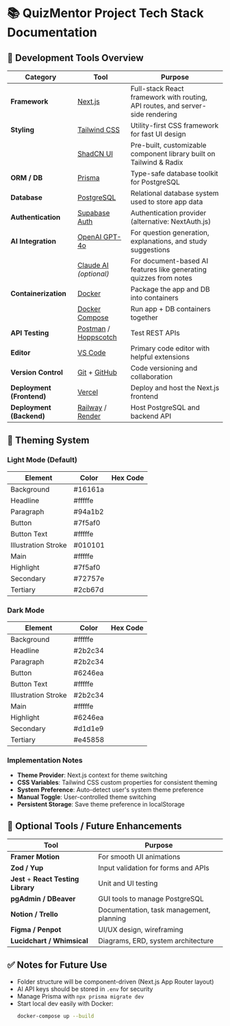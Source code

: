 # 📚 QuizMentor Project Tech Stack Documentation

## 🔧 Development Tools Overview

| Category                  | Tool                                                                       | Purpose                                                                        |
| ------------------------- | -------------------------------------------------------------------------- | ------------------------------------------------------------------------------ |
| **Framework**             | [Next.js](https://nextjs.org/)                                             | Full-stack React framework with routing, API routes, and server-side rendering |
| **Styling**               | [Tailwind CSS](https://tailwindcss.com/)                                   | Utility-first CSS framework for fast UI design                                 |
|                           | [ShadCN UI](https://ui.shadcn.dev/)                                        | Pre-built, customizable component library built on Tailwind & Radix            |
| **ORM / DB**              | [Prisma](https://www.prisma.io/)                                           | Type-safe database toolkit for PostgreSQL                                      |
| **Database**              | [PostgreSQL](https://www.postgresql.org/)                                  | Relational database system used to store app data                              |
| **Authentication**        | [Supabase Auth](https://supabase.com/)                                     | Authentication provider (alternative: NextAuth.js)                             |
| **AI Integration**        | [OpenAI GPT-4o](https://platform.openai.com/)                              | For question generation, explanations, and study suggestions                   |
|                           | [Claude AI](https://claude.ai) _(optional)_                                | For document-based AI features like generating quizzes from notes              |
| **Containerization**      | [Docker](https://www.docker.com/)                                          | Package the app and DB into containers                                         |
|                           | [Docker Compose](https://docs.docker.com/compose/)                         | Run app + DB containers together                                               |
| **API Testing**           | [Postman](https://www.postman.com/) / [Hoppscotch](https://hoppscotch.io/) | Test REST APIs                                                                 |
| **Editor**                | [VS Code](https://code.visualstudio.com/)                                  | Primary code editor with helpful extensions                                    |
| **Version Control**       | [Git](https://git-scm.com/) + [GitHub](https://github.com/)                | Code versioning and collaboration                                              |
| **Deployment (Frontend)** | [Vercel](https://vercel.com/)                                              | Deploy and host the Next.js frontend                                           |
| **Deployment (Backend)**  | [Railway](https://railway.app/) / [Render](https://render.com/)            | Host PostgreSQL and backend API                                                |

## 🎨 Theming System

### Light Mode (Default)

| Element             | Color   | Hex Code |
| ------------------- | ------- | -------- |
| Background          | #16161a |
| Headline            | #fffffe |
| Paragraph           | #94a1b2 |
| Button              | #7f5af0 |
| Button Text         | #fffffe |
| Illustration Stroke | #010101 |
| Main                | #fffffe |
| Highlight           | #7f5af0 |
| Secondary           | #72757e |
| Tertiary            | #2cb67d |

### Dark Mode

| Element             | Color   | Hex Code |
| ------------------- | ------- | -------- |
| Background          | #fffffe |
| Headline            | #2b2c34 |
| Paragraph           | #2b2c34 |
| Button              | #6246ea |
| Button Text         | #fffffe |
| Illustration Stroke | #2b2c34 |
| Main                | #fffffe |
| Highlight           | #6246ea |
| Secondary           | #d1d1e9 |
| Tertiary            | #e45858 |

### Implementation Notes

- **Theme Provider**: Next.js context for theme switching
- **CSS Variables**: Tailwind CSS custom properties for consistent theming
- **System Preference**: Auto-detect user's system theme preference
- **Manual Toggle**: User-controlled theme switching
- **Persistent Storage**: Save theme preference in localStorage

## 🧩 Optional Tools / Future Enhancements

| Tool                                 | Purpose                                  |
| ------------------------------------ | ---------------------------------------- |
| **Framer Motion**                    | For smooth UI animations                 |
| **Zod / Yup**                        | Input validation for forms and APIs      |
| **Jest** + **React Testing Library** | Unit and UI testing                      |
| **pgAdmin / DBeaver**                | GUI tools to manage PostgreSQL           |
| **Notion / Trello**                  | Documentation, task management, planning |
| **Figma / Penpot**                   | UI/UX design, wireframing                |
| **Lucidchart / Whimsical**           | Diagrams, ERD, system architecture       |

## ✅ Notes for Future Use

- Folder structure will be component-driven (Next.js App Router layout)
- AI API keys should be stored in `.env` for security
- Manage Prisma with `npx prisma migrate dev`
- Start local dev easily with Docker:
  ```bash
  docker-compose up --build
  ```
